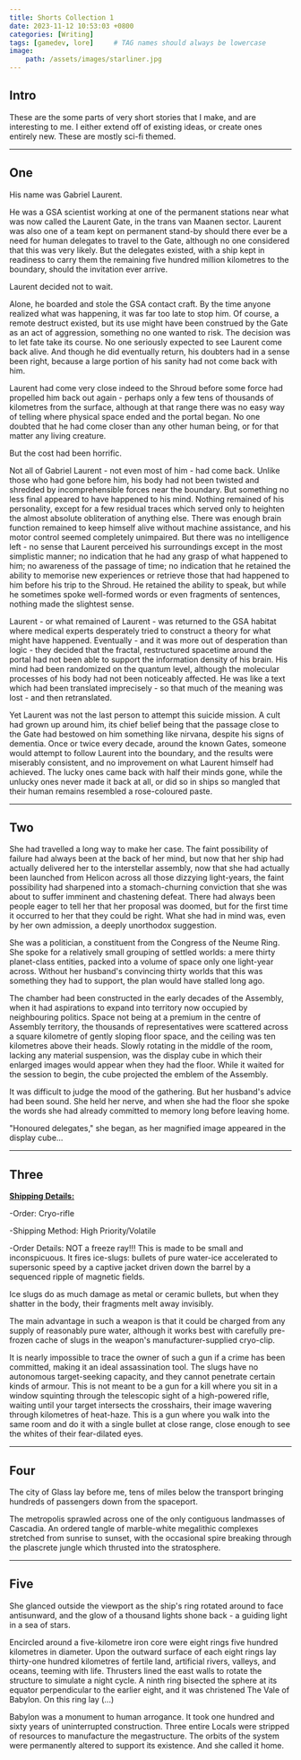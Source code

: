 ```yaml
---
title: Shorts Collection 1
date: 2023-11-12 10:53:03 +0800
categories: [Writing]
tags: [gamedev, lore]     # TAG names should always be lowercase
image:
    path: /assets/images/starliner.jpg
---
```


## Intro

These are the some parts of very short stories that I make, and are interesting to me. I either extend off of existing ideas, or create ones entirely new. These are mostly sci-fi themed.

___

## One

His name was Gabriel Laurent.

He was a GSA scientist working at one of the permanent stations near what was now called the Laurent Gate, in the trans van Maanen sector. Laurent was also one of a team kept on permanent stand-by should there ever be a need for human delegates to travel to the Gate, although no one considered that this was very likely. But the delegates existed, with a ship kept in readiness to carry them the remaining five hundred million kilometres to the boundary, should the invitation ever arrive.

Laurent decided not to wait.

Alone, he boarded and stole the GSA contact craft. By the time anyone realized what was happening, it was far too late to stop him. Of course, a remote destruct existed, but its use might have been construed by the Gate as an act of aggression, something no one wanted to risk. The decision was to let fate take its course. No one seriously expected to see Laurent come back alive. And though he did eventually return, his doubters had in a sense been right, because a large portion of his sanity had not come back with him.

Laurent had come very close indeed to the Shroud before some force had propelled him back out again - perhaps only a few tens of thousands of kilometres from the surface, although at that range there was no easy way of telling where physical space ended and the portal began. No one doubted that he had come closer than any other human being, or for that matter any living creature.

But the cost had been horrific.

Not all of Gabriel Laurent - not even most of him - had come back. Unlike those who had gone before him, his body had not been twisted and shredded by incomprehensible forces near the boundary. But something no less final appeared to have happened to his mind. Nothing remained of his personality, except for a few residual traces which served only to heighten the almost absolute obliteration of anything else. There was enough brain function remained to keep himself alive without machine assistance, and his motor control seemed completely unimpaired. But there was no intelligence left - no sense that Laurent perceived his surroundings except in the most simplistic manner; no indication that he had any grasp of what happened to him; no awareness of the passage of time; no indication that he retained the ability to memorise new experiences or retrieve those that had happened to him before his trip to the Shroud. He retained the ability to speak, but while he sometimes spoke well-formed words or even fragments of sentences, nothing made the slightest sense.

Laurent - or what remained of Laurent - was returned to the GSA habitat where medical experts desperately tried to construct a theory for what might have happened. Eventually - and it was more out of desperation than logic - they decided that the fractal, restructured spacetime around the portal had not been able to support the information density of his brain. His mind had been randomized on the quantum level, although the molecular processes of his body had not been noticeably affected. He was like a text which had been translated imprecisely - so that much of the meaning was lost - and then retranslated.

Yet Laurent was not the last person to attempt this suicide mission. A cult had grown up around him, its chief belief being that the passage close to the Gate had bestowed on him something like nirvana, despite his signs of dementia. Once or twice every decade, around the known Gates, someone would attempt to follow Laurent into the boundary, and the results were miserably consistent, and no improvement on what Laurent himself had achieved. The lucky ones came back with half their minds gone, while the unlucky ones never made it back at all, or did so in ships so mangled that their human remains resembled a rose-coloured paste.

___

## Two


She had travelled a long way to make her case. The faint possibility of failure had always been at the back of her mind, but now that her ship had actually delivered her to the interstellar assembly, now that she had actually been launched from Helicon across all those dizzying light-years, the faint possibility had sharpened into a stomach-churning conviction that she was about to suffer imminent and chastening defeat. There had always been people eager to tell her that her proposal was doomed, but for the first time it occurred to her that they could be right. What she had in mind was, even by her own admission, a deeply unorthodox suggestion.

She was a politician, a constituent from the Congress of the Neume Ring. She spoke for a relatively small grouping of settled worlds: a mere thirty planet-class entities, packed into a volume of space only one light-year across. Without her husband's convincing thirty worlds that this was something they had to support, the plan would have stalled long ago.

The chamber had been constructed in the early decades of the Assembly, when it had aspirations to expand into territory now occupied by neighbouring politics. Space not being at a premium in the centre of Assembly territory, the thousands of representatives were scattered across a square kilometre of gently sloping floor space, and the ceiling was ten kilometres above their heads. Slowly rotating in the middle of the room, lacking any material suspension, was the display cube in which their enlarged images would appear when they had the floor. While it waited for the session to begin, the cube projected the emblem of the Assembly. 

It was difficult to judge the mood of the gathering. But her husband's advice had been sound. She held her nerve, and when she had the floor she spoke the words she had already committed to memory long before leaving home.

"Honoured delegates," she began, as her magnified image appeared in the display cube...

___

## Three

<!-- A THOUSAND YEARS PAST THE PINNACLE OF ECONOMIC, SOCIAL, CULTURAL, TECHNOLOGICAL AND SCIENTIFIC DEVELOPMENT OF THE SETTLED SYSTEMS.

All our songs were about it. A fantastical realm of life without end. A Palace of untold wonders.

But only for the worthy.

So our lives were desperately dedicated to qualify. Pinpoint perspective on the Great Reward. Only... I never wanted to go.

Those words alone could mean death, so when I ran I knew it meant never stopping to catch my breath if I wanted to live. And so it was. Yet here I am, the place I spent my whole life escaping.

...

A STARLINER SPINS OUT OF FRAMESHIFT IN A FAR, SECLUDED SPECK OF DEEP SPACE. IT IS IN ORBIT AROUND A FLAT-LOOKING CELESTIAL OBJECT. IT IS THE WIDTH OF A SMALL MOON AND HALF AS TALL. THE BRIGHT WHITE SURFACE REFLECTS THE PIERCING SCORCH OF A NEARBY NEUTRON STAR. IN THE HUGGER, A YOUNG MAN AWAKES. HE HAS BEEN ASLEEP FOR AN UNIMAGINABLY LONG TIME.

L: I feel like shit.

E: Of course you do. Your wound has healed. The pain is from stasis and will pass within a week. The nausea will linger. Probably intensify when you start to realize that more than a hundred years have passed. Everything you knew is gone. 

SILENCE.

E: This is not another one of your 'running away from home excursions'. The Grand Father won't send someone to pick you up this time. That's all gone now.

L: So you decided not to like me. But you had a *century* to plan what to say, and that's it? Well. I don't like me either.

...

HOURS LATER, IN A DROPSHIP DESCENDING ON THE SURFACE OF THE PLANET. THE SURFACE HAS BEEN PRECISELY SUBDIVIDED INTO A SQUARE GRID, THE GAPS BETWEEN THEM REACHING DOWN INTO SHADOW.

L: I don't see anything but ice.

E: It's not ice. I don't even know we can trust what we see. The entire 'planet' - if you can call it that - eluded detection until a week ago. No visual cues, no gravitational pull. Nothing. Even with the exact coordinates I nearly missed it.

L: We're looking for a Palace.

E: Why am I not surprised.

L: Give it a rest, will you? Can you see any structures on the planet?

E: You're looking at it. It's a single planetwide structure. No 'Palace', though. I'm guessing it's some corporate-state's illegitimate mining project from the Belle Epoque. That would explain the heavy clouding measure. The planet is most likely depleted of all resources: an empty shell. 

L: It's falling apart. It all looks strangely warped. I wonder how long it's been here...

E: A composite like that should last forever, but it all looks ready to crumble.

L: It must be ancient. This place was made for humans, it's not just a machine-mine.

E: Most digs have basic infrastructure if human presence should be needed. Probably also rudimentary living quarters. Doesn't mean anyone was ever here, though. Hope the old man didn't pay too much for the coordinates.

L: You have no idea. Just get me down there. I'll see for myself. -->

<u><b>Shipping Details:</b></u> 

-Order: Cryo-rifle

-Shipping Method: High Priority/Volatile

-Order Details: NOT a freeze ray!!! This is made to be small and inconspicuous. It fires ice-slugs: bullets of pure water-ice accelerated to supersonic speed by a captive jacket driven down the barrel by a sequenced ripple of magnetic fields.

Ice slugs do as much damage as metal or ceramic bullets, but when they shatter in the body, their fragments melt away invisibly.

The main advantage in such a weapon is that it could be charged from any supply of reasonably pure water, although it works best with carefully pre-frozen cache of slugs in the weapon's manufacturer-supplied cryo-clip.

It is nearly impossible to trace the owner of such a gun if a crime has been committed, making it an ideal assassination tool. The slugs have no autonomous target-seeking capacity, and they cannot penetrate certain kinds of armour. This is not meant to be a gun for a kill where you sit in a window squinting through the telescopic sight of a high-powered rifle, waiting until your target intersects the crosshairs, their image wavering through kilometres of heat-haze. This is a gun where you walk into the same room and do it with a single bullet at close range, close enough to see the whites of their fear-dilated eyes.

___

## Four

The city of Glass lay before me, tens of miles below the transport bringing hundreds of passengers down from the spaceport. 

The metropolis sprawled across one of the only contiguous landmasses of Cascadia. An ordered tangle of marble-white megalithic complexes stretched from sunrise to sunset, with the occasional spire breaking through the plascrete jungle which thrusted into the stratosphere.

___

## Five

She glanced outside the viewport as the ship's ring rotated around to face antisunward, and the glow of a thousand lights shone back - a guiding light in a sea of stars. 

Encircled around a five-kilometre iron core were eight rings five hundred kilometres in diameter. Upon the outward surface of each eight rings lay thirty-one hundred kilometres of fertile land, artificial rivers, valleys, and oceans, teeming with life. Thrusters lined the east walls to rotate the structure to simulate a night cycle. A ninth ring bisected the sphere at its equator perpendicular to the earlier eight, and it was christened The Vale of Babylon. On this ring lay (...)

Babylon was a monument to human arrogance. It took one hundred and sixty years of uninterrupted construction. Three entire Locals were stripped of resources to manufacture the megastructure. The orbits of the system were permanently altered to support its existence. And she called it home.
